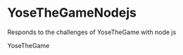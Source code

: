 YoseTheGameNodejs
=================

Responds to the challenges of YoseTheGame with node js

YoseTheGame
